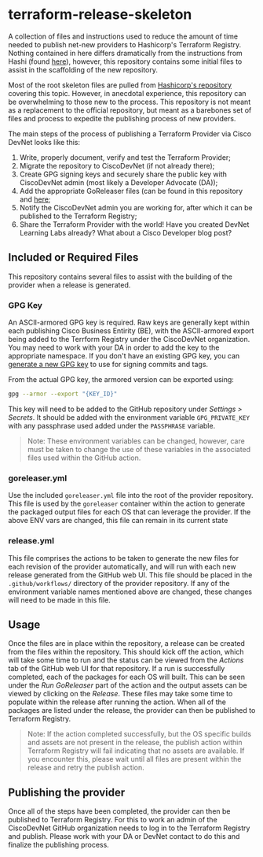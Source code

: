 # terraform-release-skeleton

A collection of files and instructions used to reduce the amount of time needed to publish net-new providers to Hashicorp's Terraform Registry.  Nothing contained in here differs dramatically from the instructions from Hashi (found [here](https://www.terraform.io/docs/registry/providers/publishing.html)), however, this repository contains some initial files to assist in the scaffolding of the new repository.

Most of the root skeleton files are pulled from [Hashicorp's repository](https://github.com/hashicorp/terraform-provider-scaffolding) covering this topic.  However, in anecdotal experience, this repository can be overwhelming to those new to the process.  This repository is not meant as a replacement to the official repository, but meant as a barebones set of files and process to expedite the publishing process of new providers. 

The main steps of the process of publishing a Terraform Provider via Cisco DevNet looks like this:

1. Write, properly document, verify and test the Terraform Provider;
2. Migrate the repository to CiscoDevNet (if not already there);
3. Create GPG signing keys and securely share the public key with CiscoDevNet admin (most likely a Developer Advocate (DA));
4. Add the appropriate GoReleaser files (can be found in this repository and [here](https://github.com/hashicorp/terraform-provider-scaffolding);
5. Notify the CiscoDevNet admin you are working for, after which it can be published to the Terraform Registry;
6. Share the Terraform Provider with the world! Have you created DevNet Learning Labs already? What about a Cisco Developer blog post? 

## Included or Required Files

This repository contains several files to assist with the building of the provider when a release is generated.

### GPG Key

An ASCII-armored GPG key is required.  Raw keys are generally kept within each publishing Cisco Business Entirity (BE), with the ASCII-armored export being added to the Terrform Registry under the CiscoDevNet organization.  You may need to work with your DA in order to add the key to the appropriate namespace. If you don't have an existing GPG key, you can [generate a new GPG key](https://docs.github.com/en/github/authenticating-to-github/managing-commit-signature-verification/generating-a-new-gpg-key) to use for signing commits and tags.

From the actual GPG key, the armored version can be exported using:

```bash
gpg --armor --export "{KEY_ID}"
```

This key will need to be added to the GitHub repository under *Settings > Secrets*.  It should be added with the environment variable `GPG_PRIVATE_KEY` with any passphrase used added under the `PASSPHRASE` variable.

> Note: These environment variables can be changed, however, care must be taken to change the use of these variables in the associated files used within the GitHub action.

### goreleaser.yml

Use the included `goreleaser.yml` file into the root of the provider repository.  This file is used by the `goreleaser` container within the action to generate the packaged output files for each OS that can leverage the provider.  If the above ENV vars are changed, this file can remain in its current state

### release.yml

This file comprises the actions to be taken to generate the new files for each revision of the provider automatically, and will run with each new release generated from the GitHub web UI.  This file should be placed in the `.github/workflows/` directory of the provider repository.  If any of the environment variable names mentioned above are changed, these changes will need to be made in this file.

## Usage

Once the files are in place within the repository, a release can be created from the files within the repository.  This should kick off the action, which will take some time to run and the status can be viewed from the *Actions* tab of the GitHub web UI for that repository.  If a run is successfully completed, each of the packages for each OS will built.  This can be seen under the *Run GoReleaser* part of the action and the output assets can be viewed by clicking on the *Release*.  These files may take some time to populate within the release after running the action.  When all of the packages are listed under the release, the provider can then be published to Terraform Registry.

> Note: If the action completed successfully, but the OS specific builds and assets are not present in the release, the publish action within Terraform Registry will fail indicating that no assets are available.  If you encounter this, please wait until all files are present within the release and retry the publish action.

## Publishing the provider
Once all of the steps have been completed, the provider can then be published to Terraform Registry. For this to work an admin of the CiscoDevNet GitHub organization needs to log in to the Terraform Registry and publish. Please work with your DA or DevNet contact to do this and finalize the publishing process. 
